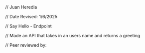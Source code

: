 // Juan Heredia

 // Date Revised: 1/6/2025

 // Say Hello - Endpoint 

 // Made an API that takes in an users name and returns a greeting



// Peer reviewed by: 